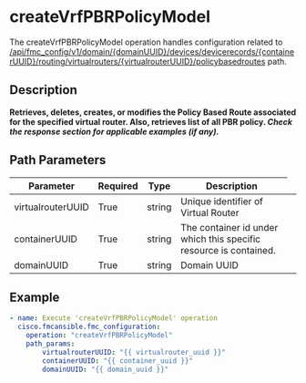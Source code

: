 # createVrfPBRPolicyModel

The createVrfPBRPolicyModel operation handles configuration related to [/api/fmc_config/v1/domain/{domainUUID}/devices/devicerecords/{containerUUID}/routing/virtualrouters/{virtualrouterUUID}/policybasedroutes](/paths//api/fmc_config/v1/domain/{domain_uuid}/devices/devicerecords/{container_uuid}/routing/virtualrouters/{virtualrouter_uuid}/policybasedroutes.md) path.&nbsp;
## Description
**Retrieves, deletes, creates, or modifies the Policy Based Route associated for the specified virtual router. Also, retrieves list of all PBR policy. _Check the response section for applicable examples (if any)._**

## Path Parameters
| Parameter | Required | Type | Description |
| --------- | -------- | ---- | ----------- |
| virtualrouterUUID | True | string <td colspan=3> Unique identifier of Virtual Router |
| containerUUID | True | string <td colspan=3> The container id under which this specific resource is contained. |
| domainUUID | True | string <td colspan=3> Domain UUID |

## Example
```yaml
- name: Execute 'createVrfPBRPolicyModel' operation
  cisco.fmcansible.fmc_configuration:
    operation: "createVrfPBRPolicyModel"
    path_params:
        virtualrouterUUID: "{{ virtualrouter_uuid }}"
        containerUUID: "{{ container_uuid }}"
        domainUUID: "{{ domain_uuid }}"

```
